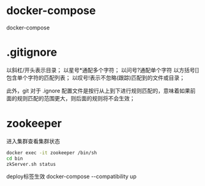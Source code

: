 # docker-compose
 docker-compose


# .gitignore
以斜杠/开头表示目录；
以星号*通配多个字符；
以问号?通配单个字符
以方括号[]包含单个字符的匹配列表；
以叹号!表示不忽略(跟踪)匹配到的文件或目录；

此外，git 对于 .ignore 配置文件是按行从上到下进行规则匹配的，意味着如果前面的规则匹配的范围更大，则后面的规则将不会生效；
# zookeeper
进入集群查看集群状态
```sh
docker exec -it zookeeper /bin/sh
cd bin
zkServer.sh status
```

deploy标签生效
docker-compose --compatibility up